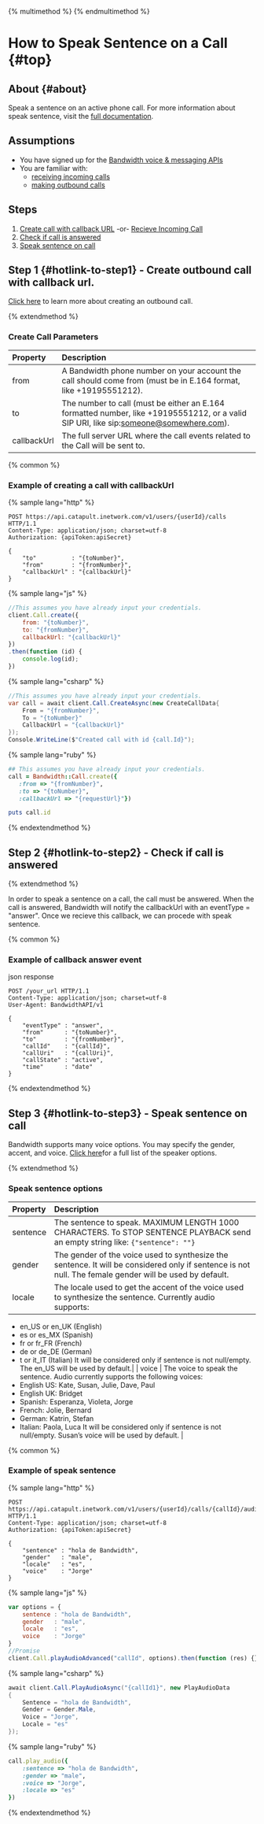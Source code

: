 {% multimethod %}
{% endmultimethod %}

# How to Speak Sentence on a Call {#top}

## About {#about}

Speak a sentence on an active phone call. For more information about speak sentence, visit the [full documentation](http://dev.bandwidth.com/ap-docs/methods/calls/postCallsCallIdAudio.html).

## Assumptions
* You have signed up for the [Bandwidth voice & messaging APIs](https://app.bandwidth.com)
* You are familiar with:
  * [receiving incoming calls](incomingCallandMessaging.md)
  * [making outbound calls](outboundCall.md)

## Steps
1. [Create call with callback URL](./outboundCall.md) -or- [Recieve Incoming Call](./incomingCallandMessaging.md)
2. [Check if call is answered](#hotlink-to-step2)
3. [Speak sentence on call](#hotlink-to-step3)

## Step 1 {#hotlink-to-step1} - Create outbound call with callback url.

[Click here](http://dev.bandwidth.com/ap-docs/methods/calls/postCalls.html) to learn more about creating an outbound call.

{% extendmethod %}

### Create Call Parameters

| Property    | Description                            |
|:------------|:---------------------------------------|
| from | A Bandwidth phone number on your account the call should come from (must be in E.164 format, like +19195551212). |
| to | The number to call (must be either an E.164 formatted number, like +19195551212, or a valid SIP URI, like sip:someone@somewhere.com).|
| callbackUrl | The full server URL where the call events related to the Call will be sent to.|

{% common %}

### Example of creating a call with callbackUrl

{% sample lang="http" %}

```http
POST https://api.catapult.inetwork.com/v1/users/{userId}/calls HTTP/1.1
Content-Type: application/json; charset=utf-8
Authorization: {apiToken:apiSecret}

{
    "to"          : "{toNumber}",
    "from"        : "{fromNumber}",
    "callbackUrl" : "{callbackUrl}"
}
```

{% sample lang="js" %}

```js
//This assumes you have already input your credentials.
client.Call.create({
    from: "{toNumber}",
    to: "{fromNumber}",
    callbackUrl: "{callbackUrl}"
})
.then(function (id) {
    console.log(id);
})
```

{% sample lang="csharp" %}

```csharp
//This assumes you have already input your credentials.
var call = await client.Call.CreateAsync(new CreateCallData{
    From = "{fromNumber}",
    To = "{toNumber}"
    CallbackUrl = "{callbackUrl}"
});
Console.WriteLine($"Created call with id {call.Id}");
```

{% sample lang="ruby" %}

```ruby
## This assumes you have already input your credentials.
call = Bandwidth::Call.create({
   :from => "{fromNumber}",
   :to => "{toNumber}",
   :callbackUrl => "{requestUrl}"})

puts call.id
```

{% endextendmethod %}

## Step 2 {#hotlink-to-step2} - Check if call is answered

{% extendmethod %}

In order to speak a sentence on a call, the call must be answered. When the call is answered, Bandwidth will notify the callbackUrl with an eventType = "answer". Once we recieve this callback, we can procede with speak sentence.


{% common %}

### Example of callback answer event

json response

```http
POST /your_url HTTP/1.1
Content-Type: application/json; charset=utf-8
User-Agent: BandwidthAPI/v1

{
    "eventType" : "answer",
    "from"      : "{toNumber}",
    "to"        : "{fromNumber}",
    "callId"    : "{callId}",
    "callUri"   : "{callUri}",
    "callState" : "active",
    "time"      : "date"
}
```

{% endextendmethod %}

## Step 3 {#hotlink-to-step3} - Speak sentence on call

Bandwidth supports many voice options. You may specify the gender, accent, and voice. [Click here](http://dev.bandwidth.com/ap-docs/methods/calls/postCallsCallIdAudio.html)for a full list of the speaker options.

{% extendmethod %}

### Speak sentence options

| Property    | Description                            |
|:------------|:---------------------------------------|
| sentence | The sentence to speak. MAXIMUM LENGTH 1000 CHARACTERS. To STOP SENTENCE PLAYBACK send an empty string like: `{"sentence": ""}`|
| gender | The gender of the voice used to synthesize the sentence. It will be considered only if sentence is not null. The female gender will be used by default.|
| locale | The locale used to get the accent of the voice used to synthesize the sentence. Currently audio supports:
- en_US or en_UK (English)
- es or es_MX (Spanish)
- fr or fr_FR (French)
- de or de_DE (German)
- t or it_IT (Italian) It will be considered only if sentence is not null/empty. The en_US will be used by default.|
| voice | The voice to speak the sentence. Audio currently supports the following voices:
- English US: Kate, Susan, Julie, Dave, Paul
- English UK: Bridget
- Spanish: Esperanza, Violeta, Jorge
- French: Jolie, Bernard
- German: Katrin, Stefan
- Italian: Paola, Luca It will be considered only if sentence is not null/empty. Susan’s voice will be used by default. |

{% common %}

### Example of speak sentence

{% sample lang="http" %}

```http
POST https://api.catapult.inetwork.com/v1/users/{userId}/calls/{callId}/audio HTTP/1.1
Content-Type: application/json; charset=utf-8
Authorization: {apiToken:apiSecret}

{
    "sentence" : "hola de Bandwidth",
    "gender"   : "male",
    "locale"   : "es",
    "voice"    : "Jorge"
}
```

{% sample lang="js" %}

```js
var options = {
    sentence : "hola de Bandwidth",
    gender   : "male",
    locale   : "es",
    voice    : "Jorge"
}
//Promise
client.Call.playAudioAdvanced("callId", options).then(function (res) {});
```

{% sample lang="csharp" %}

```csharp
await client.Call.PlayAudioAsync("{callId1}", new PlayAudioData
{
    Sentence = "hola de Bandwidth",
    Gender = Gender.Male,
    Voice = "Jorge",
    Locale = "es"
});

```

{% sample lang="ruby" %}

```ruby
call.play_audio({
    :sentence => "hola de Bandwidth",
    :gender => "male",
    :voice => "Jorge",
    :locale => "es"
})
```

{% endextendmethod %}

